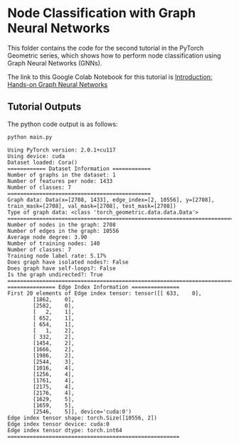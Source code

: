 # Node Classification with Graph Neural Networks

This folder contains the code for the second tutorial in the PyTorch Geometric series, which shows how to perform node classification using Graph Neural Networks (GNNs).

The link to this Google Colab Notebook for this tutorial is [Introduction: Hands-on Graph Neural Networks](https://colab.research.google.com/drive/14OvFnAXggxB8vM4e8vSURUp1TaKnovzX)

## Tutorial Outputs

The python code output is as follows:

```bash
python main.py
```

```plaintext
Using PyTorch version: 2.0.1+cu117
Using device: cuda
Dataset loaded: Cora()
============ Dataset Information ============
Number of graphs in the dataset: 1
Number of features per node: 1433
Number of classes: 7
=============================================
Graph data: Data(x=[2708, 1433], edge_index=[2, 10556], y=[2708], train_mask=[2708], val_mask=[2708], test_mask=[2708])
Type of graph data: <class 'torch_geometric.data.data.Data'>
===========================================================================================================
Number of nodes in the graph: 2708
Number of edges in the graph: 10556
Average node degree: 3.90
Number of training nodes: 140
Number of classes: 7
Training node label rate: 5.17%
Does graph have isolated nodes?: False
Does graph have self-loops?: False
Is the graph undirected?: True
===========================================================================================================
=============== Edge Index Information ===============
First 20 elements of Edge index tensor: tensor([[ 633,    0],
        [1862,    0],
        [2582,    0],
        [   2,    1],
        [ 652,    1],
        [ 654,    1],
        [   1,    2],
        [ 332,    2],
        [1454,    2],
        [1666,    2],
        [1986,    2],
        [2544,    3],
        [1016,    4],
        [1256,    4],
        [1761,    4],
        [2175,    4],
        [2176,    4],
        [1629,    5],
        [1659,    5],
        [2546,    5]], device='cuda:0')
Edge index tensor shape: torch.Size([10556, 2])
Edge index tensor device: cuda:0
Edge index tensor dtype: torch.int64
======================================================
```

